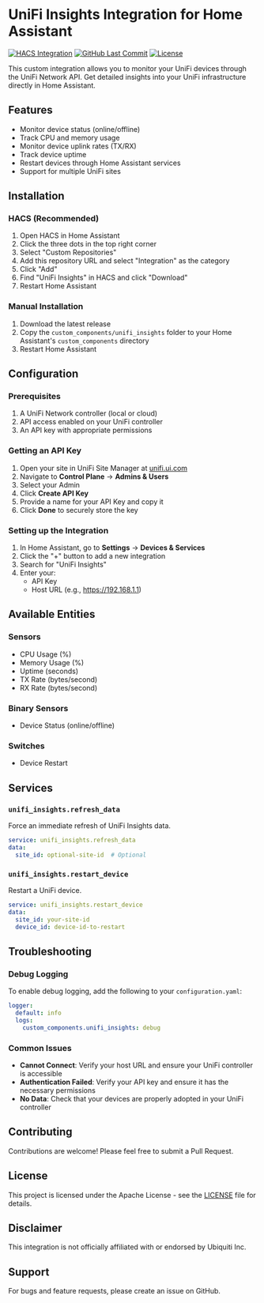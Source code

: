 # UniFi Insights Integration for Home Assistant

[![HACS Integration][hacsbadge]][hacs]
[![GitHub Last Commit](https://img.shields.io/github/last-commit/domalab/ha-unifi-insights?style=for-the-badge)](https://github.com/domalab/ha-unifi-insights/commits/main)
[![License](https://img.shields.io/github/license/domalab/ha-unifi-insights?style=for-the-badge)](./LICENSE)

This custom integration allows you to monitor your UniFi devices through the UniFi Network API. Get detailed insights into your UniFi infrastructure directly in Home Assistant.

## Features

- Monitor device status (online/offline)
- Track CPU and memory usage
- Monitor device uplink rates (TX/RX)
- Track device uptime
- Restart devices through Home Assistant services
- Support for multiple UniFi sites

## Installation

### HACS (Recommended)

1. Open HACS in Home Assistant
2. Click the three dots in the top right corner
3. Select "Custom Repositories"
4. Add this repository URL and select "Integration" as the category
5. Click "Add"
6. Find "UniFi Insights" in HACS and click "Download"
7. Restart Home Assistant

### Manual Installation

1. Download the latest release
2. Copy the `custom_components/unifi_insights` folder to your Home Assistant's `custom_components` directory
3. Restart Home Assistant

## Configuration

### Prerequisites

1. A UniFi Network controller (local or cloud)
2. API access enabled on your UniFi controller
3. An API key with appropriate permissions

### Getting an API Key

1. Open your site in UniFi Site Manager at [unifi.ui.com](https://unifi.ui.com)
2. Navigate to **Control Plane** → **Admins & Users**
3. Select your Admin
4. Click **Create API Key**
5. Provide a name for your API Key and copy it
6. Click **Done** to securely store the key

### Setting up the Integration

1. In Home Assistant, go to **Settings** → **Devices & Services**
2. Click the "+" button to add a new integration
3. Search for "UniFi Insights"
4. Enter your:
   - API Key
   - Host URL (e.g., <https://192.168.1.1>)

## Available Entities

### Sensors

- CPU Usage (%)
- Memory Usage (%)
- Uptime (seconds)
- TX Rate (bytes/second)
- RX Rate (bytes/second)

### Binary Sensors

- Device Status (online/offline)

### Switches

- Device Restart

## Services

### `unifi_insights.refresh_data`

Force an immediate refresh of UniFi Insights data.

```yaml
service: unifi_insights.refresh_data
data:
  site_id: optional-site-id  # Optional
```

### `unifi_insights.restart_device`

Restart a UniFi device.

```yaml
service: unifi_insights.restart_device
data:
  site_id: your-site-id
  device_id: device-id-to-restart
```

## Troubleshooting

### Debug Logging

To enable debug logging, add the following to your `configuration.yaml`:

```yaml
logger:
  default: info
  logs:
    custom_components.unifi_insights: debug
```

### Common Issues

- **Cannot Connect**: Verify your host URL and ensure your UniFi controller is accessible
- **Authentication Failed**: Verify your API key and ensure it has the necessary permissions
- **No Data**: Check that your devices are properly adopted in your UniFi controller

## Contributing

Contributions are welcome! Please feel free to submit a Pull Request.

## License

This project is licensed under the Apache License - see the [LICENSE](LICENSE) file for details.

## Disclaimer

This integration is not officially affiliated with or endorsed by Ubiquiti Inc.

## Support

For bugs and feature requests, please create an issue on GitHub.

[hacs]: https://github.com/custom-components/hacs
[hacsbadge]: https://img.shields.io/badge/HACS-Default-orange.svg?style=for-the-badge
